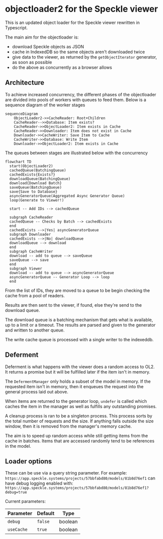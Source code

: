 # objectloader2 for the Speckle viewer

This is an updated object loader for the Speckle viewer rewritten in Typescript.

The main aim for the objectloader is:

- download Speckle objects as JSON
- cache in IndexedDB so the same objects aren't downloaded twice
- give data to the viewer, as returned by the `getObjectIterator` generator, as soon as possible
- do the above as concurrently as a browser allows

## Architecture

To achieve increased concurrency, the different phases of the objectloader are divided into pools of workers with queues to feed them. Below is a sequence diagram of the worker stages

```mermaid
sequenceDiagram
    ObjectLoader2->>CacheReader: Root+Children
    CacheReader-->>Database: Item exists?
    CacheReader->>ObjectLoader2: Item exists in Cache
    CacheReader->>Downloader: Item does not exist in Cache
    Downloader->>CacheWriter: Save Item to Cache
    CacheWriter->>Database: Write Item
    Downloader->>ObjectLoader2: Item exists in Cache
```

The queues between stages are illustrated below with the concurrency

```mermaid
flowchart TD
  start(ObjectLoader2)
  cachedQueue(BatchingQueue)
  cachedExists{Exists?}
  downloadQueue(BatchingQueue)
  download{Download Batch}
  saveQueue(BatchingQueue)
  save{Save to Database}
  asyncGeneratorQueue(Aggregated Async Generator Queue)
  loop(Generate to Viewer!)

  start -- Add IDs --> cachedQueue

  subgraph CacheReader
  cachedQueue -- Checks by Batch --> cachedExists
  end
  cachedExists -->|Yes| asyncGeneratorQueue
  subgraph Downloader
  cachedExists -->|No| downloadQueue
  downloadQueue --> download
  end
  subgraph CacheWriter
  download -- add to queue --> saveQueue
  saveQueue --> save
  end
  subgraph Viewer
  download -- add to queue --> asyncGeneratorQueue
  asyncGeneratorQueue -- Generator Loop --> loop
  end
```

From the list of IDs, they are moved to a queue to be begin checking the cache from a pool of readers.

Results are then sent to the viewer, if found, else they're send to the download queue.

The download queue is a batching mechanism that gets what is available, up to a limit or a timeout. The results are parsed and given to the generator and written to another queue.

The write cache queue is processed with a single writer to the indexeddb.

## Deferment

Deferment is what happens with the viewer does a random access to OL2. It returns a promise but it will be fulfilled later if the item isn't in memory.

The `DefermentManager` only holds a subset of the model in memory. If the requested item isn't in memory, then it enqueues the request into the general process laid out above.

When items are returned to the generator loop, `undefer` is called which caches the item in the manager as well as fulfills any outstanding promises.

A cleanup process is ran to be a singleton process. This process sorts by the total number of requests and the size. If anything falls outside the size window, then it is removed from the manager's memory cache.

The aim is to speed up random access while still getting items from the cache in batches. Items that are accessed randomly tend to be references in the model.

## Loader options

These can be use via a query string parameter.  For example: `https://app.speckle.systems/projects/57bbfabd80/models/81b8d76ef1` can have debug logging enabled with: `https://app.speckle.systems/projects/57bbfabd80/models/81b8d76ef1?debug=true`

Current parameters:

| Parameter | Default | Type    |
|-----------|---------|---------|
| `debug`   | `false` | boolean |
| `useCache`| `true`  | boolean |
